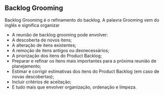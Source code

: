 Backlog Grooming
-----------------
Backlog Grooming é o refinamento do backlog. 
A palavra Grooming vem do inglês e significa organizar 

* A reunião de backlog grooming pode envolver: 
* A descoberta de novos itens; 
* A alteração de itens existentes; 
* A remoção de itens antigos ou desnecessários; 
* A priorização dos itens do Product Backlog; 
* Preparar e refinar os itens mais importantes para a próxima reunião de planejamento; 
* Estimar e corrigir estimativas dos itens do Product Backlog (em caso de novas descobertas); 
* Incluir critérios de aceitação; 
* E tudo mais que envolver organização, ordenação e limpeza.
